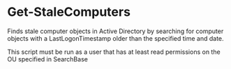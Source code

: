# Get-StaleComputers

Finds stale computer objects in Active Directory by searching for computer objects with a LastLogonTimestamp older than the specified time and date.

This script must be run as a user that has at least read permissions on the OU specified in SearchBase

